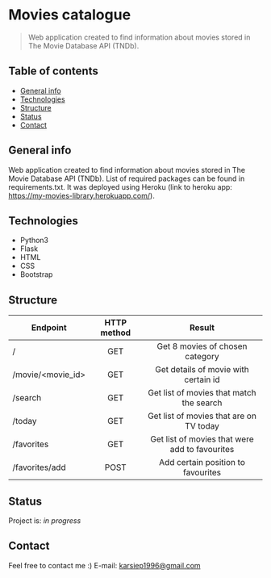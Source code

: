 # Movies catalogue
>Web application created to find information about movies stored in The Movie Database API (TNDb).

## Table of contents
* [General info](#general-info)
* [Technologies](#technologies)
* [Structure](#structure)
* [Status](#status)
* [Contact](#contact)

## General info
Web application created to find information about movies stored in The Movie Database API (TNDb). List of required packages can be found in requirements.txt. It was deployed using Heroku (link to heroku app: https://my-movies-library.herokuapp.com/).

## Technologies
* Python3 
* Flask
* HTML
* CSS
* Bootstrap

## Structure

| Endpoint          | HTTP method        | Result                                         |
| ----------------  | :----------------: | :---------------------------------------------:| 
| /                 | GET                | Get 8 movies of chosen category                |
| /movie/<movie_id> | GET                | Get details of movie with certain id           |
| /search           | GET                | Get list of movies that match the search       |
| /today            | GET                | Get list of movies that are on TV today        |
| /favorites        | GET                | Get list of movies that were add to favourites |
| /favorites/add    | POST               | Add certain position to favourites             |


## Status
Project is: _in progress_

## Contact
Feel free to contact me :)
E-mail: karsiep1996@gmail.com
